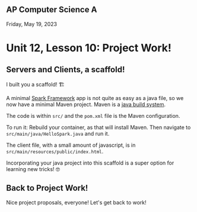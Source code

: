 ## AP Computer Science A

Friday, May 19, 2023

# Unit 12, Lesson 10: Project Work!

## Servers and Clients, a scaffold!

I built you a scaffold! 🏗

A minimal [Spark Framework](http://sparkjava.com/) app is not quite as easy as a java file, so we now have a minimal Maven project. Maven is a [java build system](https://maven.apache.org/what-is-maven.html).

The code is within `src/` and the `pom.xml` file is the Maven configuration.

To run it: Rebuild your container, as that will install Maven. Then navigate to `src/main/java/HelloSpark.java` and run it.

The client file, with a small amount of javascript, is in `src/main/resources/public/index.html`.

Incorporating your java project into this scaffold is a super option for learning new tricks! 🤓

## Back to Project Work!

Nice project proposals, everyone! Let's get back to work!
